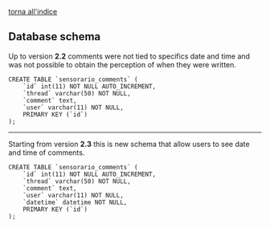 [torna all'indice](https://github.com/sensorario/sensorario-comments/blob/master/readme.md)

## Database schema

Up to version **2.2** comments were not tied to specifics date and time and was not possible to obtain the perception of when they were written.

    CREATE TABLE `sensorario_comments` (
        `id` int(11) NOT NULL AUTO_INCREMENT,
        `thread` varchar(50) NOT NULL,
        `comment` text,
        `user` varchar(11) NOT NULL,
        PRIMARY KEY (`id`)
    );

----

Starting from version **2.3** this is new schema that allow users to see date and time of comments.

    CREATE TABLE `sensorario_comments` (
        `id` int(11) NOT NULL AUTO_INCREMENT,
        `thread` varchar(50) NOT NULL,
        `comment` text,
        `user` varchar(11) NOT NULL,
        `datetime` datetime NOT NULL,
        PRIMARY KEY (`id`)
    );

